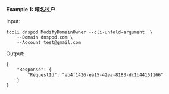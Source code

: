 **Example 1: 域名过户**



Input: 

```
tccli dnspod ModifyDomainOwner --cli-unfold-argument  \
    --Domain dnspod.com \
    --Account test@gmail.com
```

Output: 
```
{
    "Response": {
        "RequestId": "ab4f1426-ea15-42ea-8183-dc1b44151166"
    }
}
```

